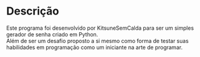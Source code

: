 # Descrição
Este programa foi desenvolvido por KitsuneSemCalda para ser um simples gerador de senha criado em Python.<br> Além de ser um desafio proposto a si mesmo como forma de testar suas habilidades em programação como um iniciante na arte de programar.